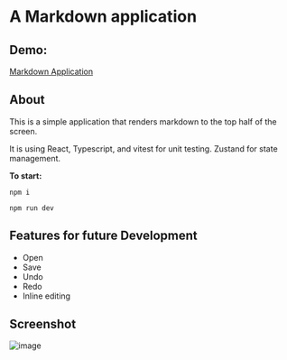 # A Markdown application

## Demo:

[Markdown Application](https://word-processor-mulrooney.netlify.app/)

## About

This is a simple application that renders markdown to the top half of the screen.

It is using React, Typescript, and vitest for unit testing. Zustand for state management.

**To start:**

`npm i`

`npm run dev`

## Features for future Development

- Open
- Save
- Undo
- Redo
- Inline editing

## Screenshot

![image](https://github.com/mulrooneydesign/word-processor/assets/43812236/f66e2fdf-eeb6-4f58-b6ad-2289297cba22)
